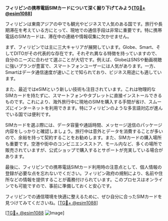 **フィリピンの携帯電話SIMカードについて深く掘り下げてみよう[[TG💪+ @esim1088](https://t.me/s/esim1088)]**

フィリピンは東南アジアの中でも観光やビジネスで人気のある国です。旅行や長期滞在を考えている方にとって、現地での通信手段は非常に重要です。特に携帯電話のSIMカードは、滞在中の連絡や情報収集に欠かせません。

まず、フィリピンでは主に三大キャリアが展開しています。Globe、Smart、そしてDITOがその代表的な存在です。それぞれ異なる特徴を持っていますので、自分のニーズに合わせて選ぶことが大切です。例えば、GlobeはSNSや動画視聴に強いプランが豊富で、スマートフォンユーザーには人気があります。一方、Smartはデータ通信速度が速いことで知られており、ビジネス用途にも適しています。

また、最近ではeSIMという新しい技術も注目されています。これは物理的なSIMカードを持たずに、スマートフォンやタブレットに直接インストールできるものです。これにより、海外旅行中に現地のSIMを購入する手間が省け、スムーズにインターネットを利用できます。特にフィリピンのような多言語対応が進んでいる国では便利です。

SIMカードを選ぶ際には、データ容量や通話時間、メッセージ送信のパッケージ内容をしっかりと確認しましょう。旅行中は意外とデータを消費することが多いので、余裕を持って契約することをお勧めします。また、SIMカードの購入場所も重要です。空港や街中のコンビニエンスストア、モール内など、多くの場所で販売されていますが、公式ショップで購入するとサポートが充実している場合があります。

最後に、フィリピンでの携帯電話SIMカード利用時の注意点として、個人情報の登録が必要な点を忘れないでください。フィリピン政府の規制により、名前や住所などの情報を提供することが義務付けられています。このプロセスはオンラインでも可能ですので、事前に準備しておくと安心です。

フィリピンでの通信環境を快適に整えるために、ぜひ自分に合ったSIMカードを見つけてみてくださいね。[[TG💪+ @esim1088](https://t.me/s/esim1088)]

[[TG💪+ @esim1088](https://t.me/s/esim1088) ![Image](https://i.postimg.cc/Y0z9fWf4/image.png)]